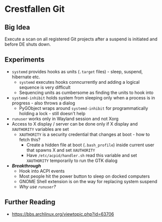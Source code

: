 # Crestfallen Git

## Big Idea

Execute a scan on all registered Git projects after a suspend is initiated and before DE shuts down.

## Experiments

- `systemd` provides hooks as units (`.target` files) - sleep, suspend, hibernate etc.
  - `systemd` executes hooks conncurrently and adding a logical sequence is very difficult
  - Sequencing units as cumbersome as finding the units to hook into
- `systemd-inhibit` holds system from sleeping only when a process is in progress - also throws a dialog
  - PyGObject wraps around `systemd-inhibit` for programmatically holding a lock - still doesn't help
- `runuser` works only in Wayland session and not Xorg
- Access to X display / server can be done only if X display and `XAUTHORITY` variables are set
  - `XAUTHORITY` is a security credential that changes at boot - how to fetch this?
    - Create a hidden file at boot (`.bash_profile`) inside current user that spawns X and set `XAUTHORITY`
    - Have `/etc/acpid/handler.sh` read this variable and set `XAUTHORITY` temporarily to run the GTK dialog
- **_Breakthrough_**
  - Hook into ACPI events
  - Most people hit the power button to sleep on docked computers
  - GNOME Shell extension is on the way for replacing system suspend
  - _Why use `runuser`?_

## Further Reading

- https://bbs.archlinux.org/viewtopic.php?id=63706